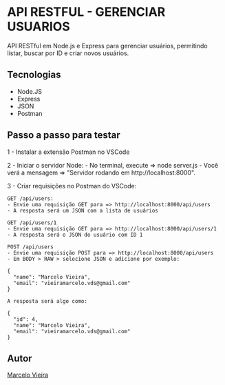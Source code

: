 # API RESTFUL - GERENCIAR USUARIOS

API RESTful em Node.js e Express para gerenciar usuários, permitindo listar, buscar por ID e criar novos usuários.

## Tecnologias
* Node.JS
* Express
* JSON
* Postman

## Passo a passo para testar

1 - Instalar a extensão Postman no VSCode

2 - Iniciar o servidor Node:
    - No terminal, execute => node server.js 
    - Você verá a mensagem => "Servidor rodando em http://localhost:8000".

3 - Criar requisições no Postman do VSCode:

    GET /api/users: 	
    - Envie uma requisição GET para => http://localhost:8000/api/users 
    - A resposta será um JSON com a lista de usuários

    GET /api/users/1
    - Envie uma requisição GET para => http://localhost:8000/api/users/1
    - A resposta será o JSON do usuário com ID 1

    POST /api/users
    - Envie uma requisição POST para => http://localhost:8000/api/users
    - Em BODY > RAW > selecione JSON e adicione por exemplo:

    {
      "name": "Marcelo Vieira",
      "email": "vieiramarcelo.vds@gmail.com"
    }

    A resposta será algo como:

    {
      "id": 4,
      "name": "Marcelo Vieira",
      "email": "vieiramarcelo.vds@gmail.com"
    }

## Autor
[Marcelo Vieira](<https://www.linkedin.com/in/marcelovieirasilva/>)